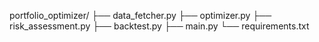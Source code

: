 portfolio_optimizer/
├── data_fetcher.py
├── optimizer.py
├── risk_assessment.py
├── backtest.py
├── main.py
└── requirements.txt
